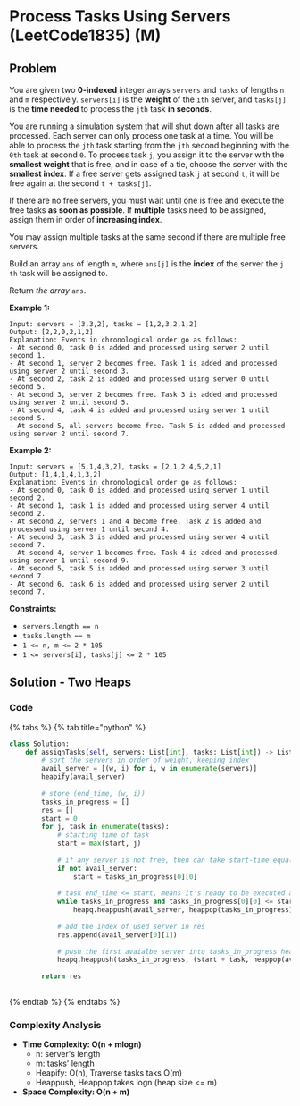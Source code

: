 # Process Tasks Using Servers (LeetCode1835) (M)

## Problem

You are given two **0-indexed** integer arrays `servers` and `tasks` of lengths `n`​​​​​​ and `m`​​​​​​ respectively. `servers[i]` is the **weight** of the `i​​​​​​th`​​​​ server, and `tasks[j]` is the **time needed** to process the `j​​​​​​th`​​​​ task **in seconds**.

You are running a simulation system that will shut down after all tasks are processed. Each server can only process one task at a time. You will be able to process the `jth` task starting from the `jth` second beginning with the `0th` task at second `0`. To process task `j`, you assign it to the server with the **smallest weight** that is free, and in case of a tie, choose the server with the **smallest index**. If a free server gets assigned task `j` at second `t`,​​​​​​ it will be free again at the second `t + tasks[j]`.

If there are no free servers, you must wait until one is free and execute the free tasks **as soon as possible**. If **multiple** tasks need to be assigned, assign them in order of **increasing index**.

You may assign multiple tasks at the same second if there are multiple free servers.

Build an array `ans`​​​​ of length `m`, where `ans[j]` is the **index** of the server the `j​​​​​​th` task will be assigned to.

Return _the array_ `ans`​​​​.

**Example 1:**

```
Input: servers = [3,3,2], tasks = [1,2,3,2,1,2]
Output: [2,2,0,2,1,2]
Explanation: Events in chronological order go as follows:
- At second 0, task 0 is added and processed using server 2 until second 1.
- At second 1, server 2 becomes free. Task 1 is added and processed using server 2 until second 3.
- At second 2, task 2 is added and processed using server 0 until second 5.
- At second 3, server 2 becomes free. Task 3 is added and processed using server 2 until second 5.
- At second 4, task 4 is added and processed using server 1 until second 5.
- At second 5, all servers become free. Task 5 is added and processed using server 2 until second 7.
```

**Example 2:**

```
Input: servers = [5,1,4,3,2], tasks = [2,1,2,4,5,2,1]
Output: [1,4,1,4,1,3,2]
Explanation: Events in chronological order go as follows: 
- At second 0, task 0 is added and processed using server 1 until second 2.
- At second 1, task 1 is added and processed using server 4 until second 2.
- At second 2, servers 1 and 4 become free. Task 2 is added and processed using server 1 until second 4. 
- At second 3, task 3 is added and processed using server 4 until second 7.
- At second 4, server 1 becomes free. Task 4 is added and processed using server 1 until second 9. 
- At second 5, task 5 is added and processed using server 3 until second 7.
- At second 6, task 6 is added and processed using server 2 until second 7.
```

**Constraints:**

* `servers.length == n`
* `tasks.length == m`
* `1 <= n, m <= 2 * 105`
* `1 <= servers[i], tasks[j] <= 2 * 105`

## Solution - Two Heaps

### Code

{% tabs %}
{% tab title="python" %}
```python
class Solution:
    def assignTasks(self, servers: List[int], tasks: List[int]) -> List[int]:
        # sort the servers in order of weight, keeping index
        avail_server = [(w, i) for i, w in enumerate(servers)]
        heapify(avail_server)
        
        # store (end_time, (w, i))
        tasks_in_progress = []
        res = []
        start = 0
        for j, task in enumerate(tasks):
            # starting time of task
            start = max(start, j)
            
            # if any server is not free, then can take start-time equal to end-time of task
            if not avail_server:
                start = tasks_in_progress[0][0]
            
            # task end_time <= start, means it's ready to be executed again
            while tasks_in_progress and tasks_in_progress[0][0] <= start:
                heapq.heappush(avail_server, heappop(tasks_in_progress)[1])
            
            # add the index of used server in res
            res.append(avail_server[0][1])
            
            # push the first avaialbe server into tasks_in_progress heap
            heapq.heappush(tasks_in_progress, (start + task, heappop(avail_server)))
        
        return res
        
```
{% endtab %}
{% endtabs %}

### Complexity Analysis

* **Time Complexity: O(n + mlogn)**
  * n: server's length
  * m: tasks' length
  * Heapify: O(n), Traverse tasks taks O(m)
  * Heappush, Heappop takes logn (heap size <= m)
* **Space Complexity: O(n + m)**
